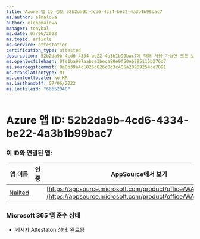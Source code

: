 ```yaml
---
title: Azure 앱 ID 정보 52b2da9b-4cd6-4334-be22-4a3b1b99bac7
ms.author: elmalova
author: elenamalova
manager: tonybal
ms.date: 07/06/2022
ms.topic: article
ms.service: attestation
certification_type: attested
description: 52b2da9b-4cd6-4334-be22-4a3b1b99bac7에 대해 사용 가능한 모든 보안 및 규정 준수 정보입니다.
ms.openlocfilehash: 0fe1ba997aabce3beca80e9f50eb295115b276d7
ms.sourcegitcommit: 0a0b39a4c1826c026c0d3c405a20209254ce7891
ms.translationtype: MT
ms.contentlocale: ko-KR
ms.lasthandoff: 07/06/2022
ms.locfileid: "66652940"
---
```

# <a name="azure-app-id-52b2da9b-4cd6-4334-be22-4a3b1b99bac7"></a>Azure 앱 ID: 52b2da9b-4cd6-4334-be22-4a3b1b99bac7


### <a name="apps-associated-with-this-id"></a>이 ID와 연결된 앱:
| **앱 이름** | **인증** | **AppSource에서 보기** |
|--------------|---------------|-----------------------|
| [Nailted](../forward/WA200003375.md) |  | [https://appsource.microsoft.com/product/office/WA200003375](https://appsource.microsoft.com/product/office/WA200003375) |

### <a name="microsoft-365-app-compliance-status"></a>Microsoft 365 앱 준수 상태
- 게시자 Attestaton 상태: 완료됨
